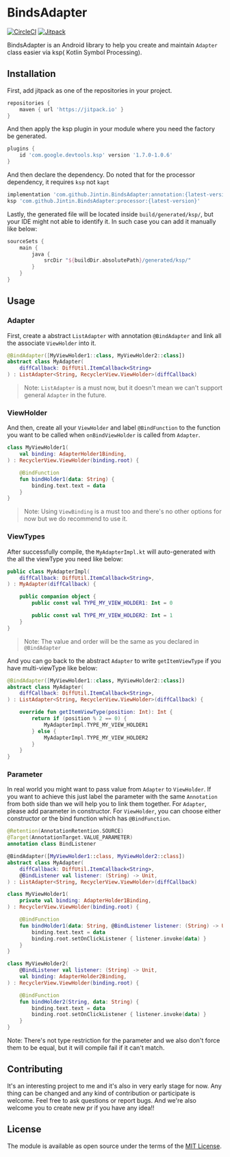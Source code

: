 # BindsAdapter

[![CircleCI](https://circleci.com/gh/Jintin/BindsAdapter.svg?style=shield)](https://app.circleci.com/pipelines/github/Jintin/BindsAdapter)
[![Jitpack](https://jitpack.io/v/Jintin/BindsAdapter.svg)](https://jitpack.io/#Jintin/BindsAdapter)

BindsAdapter is an Android library to help you create and maintain `Adapter` class easier via ksp(
Kotlin Symbol Processing).

## Installation

First, add jitpack as one of the repositories in your project.

```groovy
repositories {
    maven { url 'https://jitpack.io' }
}
```

And then apply the ksp plugin in your module where you need the factory be generated.

```groovy
plugins {
    id 'com.google.devtools.ksp' version '1.7.0-1.0.6'
}
```

And then declare the dependency. Do noted that for the processor dependency, it requires `ksp`
not `kapt`

```groovy
implementation 'com.github.Jintin.BindsAdapter:annotation:{latest-version}'
ksp 'com.github.Jintin.BindsAdapter:processor:{latest-version}'
```

Lastly, the generated file will be located inside `build/generated/ksp/`, but your IDE might not
able to identify it. In such case you can add it manually like below:

```groovy
sourceSets {
    main {
        java {
            srcDir "${buildDir.absolutePath}/generated/ksp/"
        }
    }
}
```

## Usage

### Adapter

First, create a abstract `ListAdapter` with annotation `@BindAdapter` and link all the
associate `ViewHolder` into it.

```kotlin
@BindAdapter([MyViewHolder1::class, MyViewHolder2::class])
abstract class MyAdapter(
    diffCallback: DiffUtil.ItemCallback<String>
) : ListAdapter<String, RecyclerView.ViewHolder>(diffCallback)
```

> Note: `ListAdapter` is a must now, but it doesn't mean we can't support general `Adapter` in the future.

### ViewHolder

And then, create all your `ViewHolder` and label `@BindFunction` to the function you want to be
called when `onBindViewHolder` is called from `Adapter`.

```kotlin
class MyViewHolder1(
    val binding: AdapterHolder1Binding,
) : RecyclerView.ViewHolder(binding.root) {

    @BindFunction
    fun bindHolder1(data: String) {
        binding.text.text = data
    }
}
```

> Note: Using `ViewBinding` is a must too and there's no other options for now but we do recommend to use it.

### ViewTypes

After successfully compile, the `MyAdapterImpl.kt` will auto-generated with the all the viewType you
need like below:

```kotlin
public class MyAdapterImpl(
    diffCallback: DiffUtil.ItemCallback<String>,
) : MyAdapter(diffCallback) {

    public companion object {
        public const val TYPE_MY_VIEW_HOLDER1: Int = 0

        public const val TYPE_MY_VIEW_HOLDER2: Int = 1
    }
}
```

> Note: The value and order will be the same as you declared in `@BindAdapter`

And you can go back to the abstract `Adapter` to write `getItemViewType` if you have multi-viewType
like below:

```kotlin
@BindAdapter([MyViewHolder1::class, MyViewHolder2::class])
abstract class MyAdapter(
    diffCallback: DiffUtil.ItemCallback<String>,
) : ListAdapter<String, RecyclerView.ViewHolder>(diffCallback) {

    override fun getItemViewType(position: Int): Int {
        return if (position % 2 == 0) {
            MyAdapterImpl.TYPE_MY_VIEW_HOLDER1
        } else {
            MyAdapterImpl.TYPE_MY_VIEW_HOLDER2
        }
    }
}
```

### Parameter

In real world you might want to pass value from `Adapter` to `ViewHolder`. If you want to achieve
this just label the parameter with the same `Annotation` from both side than we will help you to
link them together. For `Adapter`, please add parameter in constructor. For `ViewHolder`, you can
choose either constructor or the bind function which has `@BindFunction`.

```kotlin
@Retention(AnnotationRetention.SOURCE)
@Target(AnnotationTarget.VALUE_PARAMETER)
annotation class BindListener

@BindAdapter([MyViewHolder1::class, MyViewHolder2::class])
abstract class MyAdapter(
    diffCallback: DiffUtil.ItemCallback<String>,
    @BindListener val listener: (String) -> Unit,
) : ListAdapter<String, RecyclerView.ViewHolder>(diffCallback)

class MyViewHolder1(
    private val binding: AdapterHolder1Binding,
) : RecyclerView.ViewHolder(binding.root) {

    @BindFunction
    fun bindHolder1(data: String, @BindListener listener: (String) -> Unit) {
        binding.text.text = data
        binding.root.setOnClickListener { listener.invoke(data) }
    }
}

class MyViewHolder2(
    @BindListener val listener: (String) -> Unit,
    val binding: AdapterHolder2Binding,
) : RecyclerView.ViewHolder(binding.root) {

    @BindFunction
    fun bindHolder2(String, data: String) {
        binding.text.text = data
        binding.root.setOnClickListener { listener.invoke(data) }
    }
}
```

Note: There's not type restriction for the parameter and we also don't force them to be equal, but
it will compile fail if it can't match.

## Contributing

It's an interesting project to me and it's also in very early stage for now. Any thing can be
changed and any kind of contribution or participate is welcome. Feel free to ask questions or report
bugs. And we're also welcome you to create new pr if you have any idea!!

## License

The module is available as open source under the terms of
the [MIT License](http://opensource.org/licenses/MIT).